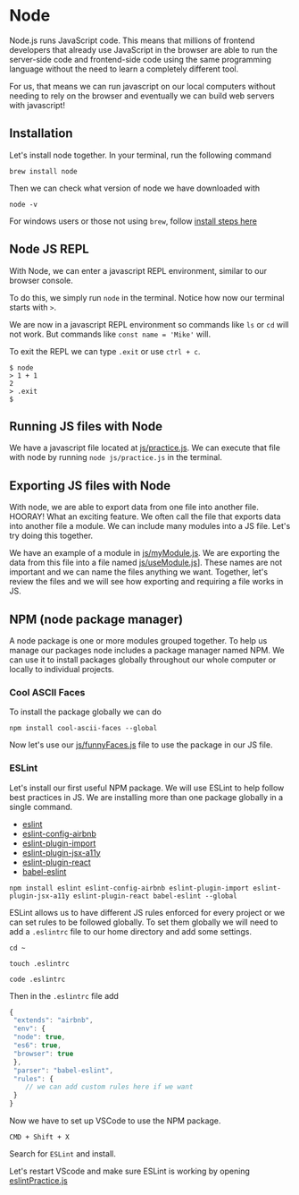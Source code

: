 # Node

Node.js runs JavaScript code. This means that millions of frontend developers that already use JavaScript in the browser are able to run the server-side code and frontend-side code using the same programming language without the need to learn a completely different tool.

For us, that means we can run javascript on our local computers without needing to rely on the browser and eventually we can build web servers with javascript!

## Installation

Let's install node together.  In your terminal, run the following command
```
brew install node
```

Then we can check what version of node we have downloaded with
```
node -v
```

For windows users or those not using `brew`, follow [install steps here](https://nodejs.org/en/)

## Node JS REPL

With Node, we can enter a javascript REPL environment, similar to our browser console.

To do this, we simply run `node` in the terminal.
Notice how now our terminal starts with `>`.

We are now in a javascript REPL environment so commands like `ls` or `cd` will not work.  But commands like `const name = 'Mike'` will.

To exit the REPL we can type `.exit` or use `ctrl + c`.

```
$ node
> 1 + 1
2
> .exit
$
```

## Running JS files with Node

We have a javascript file located at [js/practice.js](js/practice.js).
We can execute that file with node by running `node js/practice.js` in the terminal.

## Exporting JS files with Node

With node, we are able to export data from one file into another file.  HOORAY!  What an exciting feature.  We often call the file that exports data into another file a module.  We can include many modules into a JS file.  Let's try doing this together.

We have an example of a module in [js/myModule.js](js/myModule.js).
We are exporting the data from this file into a file named [js/useModule.js](js/useModule.js)].
These names are not important and we can name the files anything we want.
Together, let's review the files and we will see how exporting and requiring a file works in JS.

## NPM (node package manager)

A node package is one or more modules grouped together.  To help us manage our packages node includes a package manager named NPM.  We can use it to install packages globally throughout our whole computer or locally to individual projects.  

### Cool ASCII Faces

To install the package globally we can do
```
npm install cool-ascii-faces --global
```

Now let's use our [js/funnyFaces.js](js/funnyFaces.js) file to use the package in our JS file.

### ESLint

Let's install our first useful NPM package.  We will use ESLint to help follow best practices in JS.  We are installing more than one package globally in a single command.
- [eslint](https://www.npmjs.com/package/eslint)
- [eslint-config-airbnb](https://www.npmjs.com/package/eslint-config-airbnb)
- [eslint-plugin-import](https://www.npmjs.com/package/eslint-plugin-import)
- [eslint-plugin-jsx-a11y](https://www.npmjs.com/package/eslint-plugin-jsx-a11y)
- [eslint-plugin-react](https://www.npmjs.com/package/eslint-plugin-react)
- [babel-eslint](https://www.npmjs.com/package/babel-eslint)

```
npm install eslint eslint-config-airbnb eslint-plugin-import eslint-plugin-jsx-a11y eslint-plugin-react babel-eslint --global
```
ESLint allows us to have different JS rules enforced for every project or we can set rules to be followed globally.  To set them globally we will need to add a `.eslintrc` file to our home directory and add some settings.

```
cd ~

touch .eslintrc

code .eslintrc
```
Then in the `.eslintrc` file add
```js
{
 "extends": "airbnb",
 "env": {
 "node": true,
 "es6": true,
 "browser": true
 },
 "parser": "babel-eslint",
 "rules": {
    // we can add custom rules here if we want
 }
}
```
Now we have to set up VSCode to use the NPM package.
```
CMD + Shift + X
```
Search for `ESLint` and install.  

Let's restart VScode and make sure ESLint is working by opening [eslintPractice.js](eslintPractice.js)

